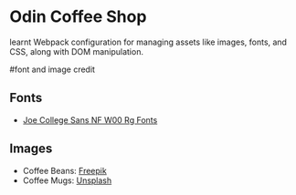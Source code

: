 # Odin Coffee Shop

learnt  Webpack configuration for managing assets like images, fonts, and CSS, along with  DOM manipulation.



#font and image credit
## Fonts

- [Joe College Sans NF W00 Rg Fonts](https://www.onlinewebfonts.com/download/8ea6cd010a318c58daba0e05c748a0d2)

## Images

- Coffee Beans: [Freepik](https://www.freepik.com/free-photo/view-coffee-cup-with-coffee-beans_38664366.htm#fromView=search&page=1&position=26&uuid=27aa36a3-9185-4f81-b3cf-0f9d611ee447)
- Coffee Mugs: [Unsplash](https://unsplash.com/photos/four-assorted-color-ceramic-mugs-on-black-grill-frame-rnAsJ38qio8)
